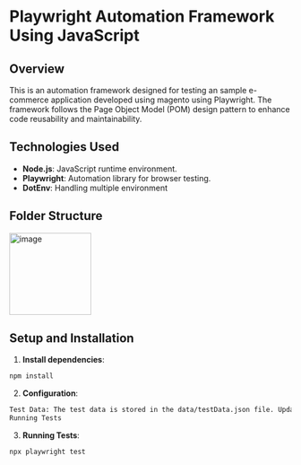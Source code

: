 # Playwright Automation Framework Using JavaScript

## Overview
This is an automation framework designed for testing an sample e-commerce application developed using magento using Playwright. The framework follows the Page Object Model (POM) design pattern to enhance code reusability and maintainability.

## Technologies Used
- **Node.js**: JavaScript runtime environment.
- **Playwright**: Automation library for browser testing.
- **DotEnv**: Handling multiple environment


## Folder Structure
<img width="146" alt="image" src="https://github.com/user-attachments/assets/239188af-f90c-4d59-bf69-ccbe571ba658">



## Setup and Installation

1. **Install dependencies**:
 ```bash
npm install
```

2. **Configuration**:
 ```bash
Test Data: The test data is stored in the data/testData.json file. Update this file with the necessary data for your tests.
Running Tests
```
3. **Running Tests**:
 ```bash
npx playwright test
```


